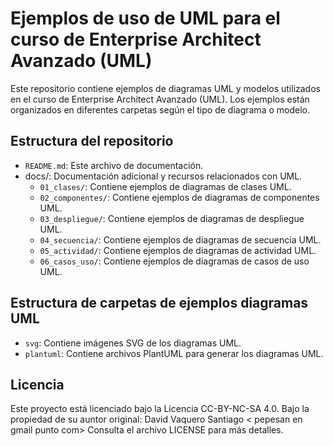# Ejemplos de uso de UML para el curso de Enterprise Architect Avanzado (UML)

Este repositorio contiene ejemplos de diagramas UML y modelos utilizados en el curso de Enterprise Architect Avanzado (UML). Los ejemplos están organizados en diferentes carpetas según el tipo de diagrama o modelo.
## Estructura del repositorio
- `README.md`: Este archivo de documentación.
- docs/: Documentación adicional y recursos relacionados con UML.
  - `01_clases/`: Contiene ejemplos de diagramas de clases UML.
  - `02_componentes/`: Contiene ejemplos de diagramas de componentes UML.
  - `03_despliegue/`: Contiene ejemplos de diagramas de despliegue UML.
  - `04_secuencia/`: Contiene ejemplos de diagramas de secuencia UML.
  - `05_actividad/`: Contiene ejemplos de diagramas de actividad UML.
  - `06_casos_uso/`: Contiene ejemplos de diagramas de casos de uso UML.
  
## Estructura de carpetas de ejemplos diagramas UML
- `svg`: Contiene imágenes SVG de los diagramas UML.
- `plantuml`: Contiene archivos PlantUML para generar los diagramas UML.
 
## Licencia
Este proyecto está licenciado bajo la Licencia CC-BY-NC-SA 4.0.
Bajo la propiedad de su auntor original: David Vaquero Santiago < pepesan en gmail punto com>
Consulta el archivo LICENSE para más detalles.